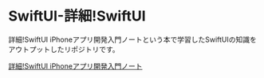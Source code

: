 # SwiftUI-詳細!SwiftUI

詳細!SwiftUI iPhoneアプリ開発入門ノートという本で学習したSwiftUIの知識をアウトプットしたリポジトリです。

[詳細!SwiftUI iPhoneアプリ開発入門ノート](https://www.amazon.co.jp/SwiftUI-iPhone%E3%82%A2%E3%83%97%E3%83%AA%E9%96%8B%E7%99%BA%E5%85%A5%E9%96%80%E3%83%8E%E3%83%BC%E3%83%88-iOS-Xcode-12%E5%AF%BE%E5%BF%9C/dp/4800712793)
